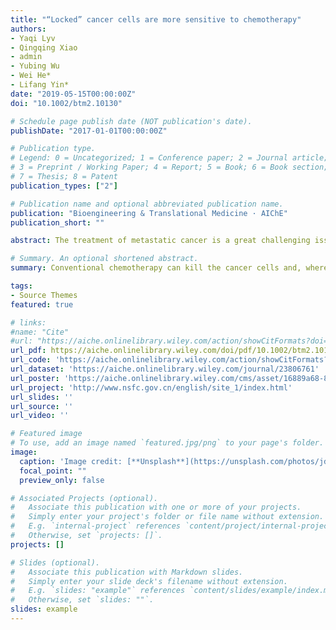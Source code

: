 ```yaml
---
title: "“Locked” cancer cells are more sensitive to chemotherapy"
authors:
- Yaqi Lyv
- Qingqing Xiao
- admin 
- Yubing Wu
- Wei He*
- Lifang Yin*
date: "2019-05-15T00:00:00Z"
doi: "10.1002/btm2.10130"

# Schedule page publish date (NOT publication's date).
publishDate: "2017-01-01T00:00:00Z"

# Publication type.
# Legend: 0 = Uncategorized; 1 = Conference paper; 2 = Journal article;
# 3 = Preprint / Working Paper; 4 = Report; 5 = Book; 6 = Book section;
# 7 = Thesis; 8 = Patent
publication_types: ["2"]

# Publication name and optional abbreviated publication name.
publication: "Bioengineering & Translational Medicine · AIChE"
publication_short: ""

abstract: The treatment of metastatic cancer is a great challenging issue throughout the world. Conventional chemotherapy can kill the cancer cells and, whereas, would exacerbate the metastasis and induce drug resistance. Here, a new combinatorial treatment strategy of metastatic cancer was probed via subsequentially dosing dual nanomedicines, marimastat‐loaded thermosensitive liposomes (MATT‐LTSLs) and paclitaxel nanocrystals (PTX‐Ns), via intravenous and intratumoral injection. First, the metastasis was blocked and cancer cells were locked in the tumor microenvironment (TME) by delivering the matrix metalloproteinase (MMP) inhibitor, MATT, to the tumor with LTSLs, downregulating the MMPs by threefold and reducing the degradation of the extracellular matrix. And then, the “locked” cancer cells were efficiently killed via intratumoral injection of the other cytotoxic nanomedicine, PTX‐Ns, along with no metastasis and 100% inhibition of tumor growth. This work highlights the importance of the TME's integrity in the chemotherapy duration. We believe this is a generalized strategy for cancer treatment and has potential guidance for the clinical administration.

# Summary. An optional shortened abstract.
summary: Conventional chemotherapy can kill the cancer cells and, whereas, would exacerbate the metastasis and induce drug resistance. Here, a new combinatorial treatment strategy of metastatic cancer was probed via subsequentially dosing dual nanomedicines, marimastat‐loaded thermosensitive liposomes (MATT‐LTSLs) and paclitaxel nanocrystals (PTX‐Ns), via intravenous and intratumoral injection. 

tags:
- Source Themes
featured: true

# links:
#name: "Cite"
#url: "https://aiche.onlinelibrary.wiley.com/action/showCitFormats?doi=10.1002%2Fbtm2.10130"
url_pdf: https://aiche.onlinelibrary.wiley.com/doi/pdf/10.1002/btm2.10130
url_code: 'https://aiche.onlinelibrary.wiley.com/action/showCitFormats?doi=10.1002%2Fbtm2.10130'
url_dataset: 'https://aiche.onlinelibrary.wiley.com/journal/23806761'
url_poster: 'https://aiche.onlinelibrary.wiley.com/cms/asset/16889a68-8fd7-434f-88ab-aab8bb9db190/btm210130-fig-0007-m.jpg'
url_project: 'http://www.nsfc.gov.cn/english/site_1/index.html'
url_slides: ''
url_source: ''
url_video: ''

# Featured image
# To use, add an image named `featured.jpg/png` to your page's folder. 
image:
  caption: 'Image credit: [**Unsplash**](https://unsplash.com/photos/jdD8gXaTZsc)'
  focal_point: ""
  preview_only: false

# Associated Projects (optional).
#   Associate this publication with one or more of your projects.
#   Simply enter your project's folder or file name without extension.
#   E.g. `internal-project` references `content/project/internal-project/index.md`.
#   Otherwise, set `projects: []`.
projects: []

# Slides (optional).
#   Associate this publication with Markdown slides.
#   Simply enter your slide deck's filename without extension.
#   E.g. `slides: "example"` references `content/slides/example/index.md`.
#   Otherwise, set `slides: ""`.
slides: example
---
```

